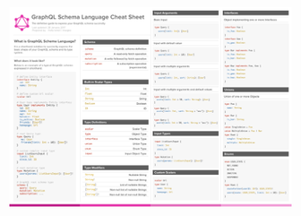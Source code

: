 ![](https://raw.githubusercontent.com/sogko/graphql-shorthand-notation-cheat-sheet/master/graphql-shorthand-notation-cheat-sheet.png)
